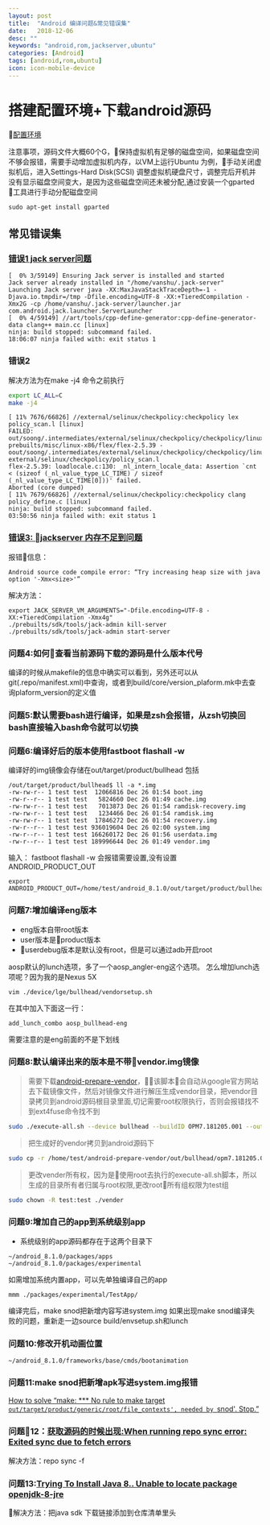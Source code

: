 ```yaml
---
layout: post
title:  "Android 编译问题&常见错误集"
date:   2018-12-06
desc: ""
keywords: "android,rom,jackserver,ubuntu"
categories: [Android]
tags: [android,rom,ubuntu]
icon: icon-mobile-device
---
```

# 搭建配置环境+下载android源码
[配置环境](https://source.android.com/setup/build/requirements)

注意事项，源码文件大概60个G，保持虚拟机有足够的磁盘空间，如果磁盘空间不够会报错，需要手动增加虚拟机内存，以VM上运行Ubuntu 为例，手动关闭虚拟机后，进入Settings-Hard Disk(SCSI) 调整虚拟机硬盘尺寸，调整完后开机并没有显示磁盘空间变大，是因为这些磁盘空间还未被分配,通过安装一个gparted 工具进行手动分配磁盘空间
```
sudo apt-get install gparted
```




## 常见错误集

### [错误1 jack server问题](https://forum.xda-developers.com/android/software/aosp-cm-los-how-to-fix-jack-server-t3575179)

```
[  0% 3/59149] Ensuring Jack server is installed and started
Jack server already installed in "/home/vanshu/.jack-server"
Launching Jack server java -XX:MaxJavaStackTraceDepth=-1 -Djava.io.tmpdir=/tmp -Dfile.encoding=UTF-8 -XX:+TieredCompilation -Xmx2G -cp /home/vanshu/.jack-server/launcher.jar com.android.jack.launcher.ServerLauncher
[  0% 4/59149] //art/tools/cpp-define-generator:cpp-define-generator-data clang++ main.cc [linux]
ninja: build stopped: subcommand failed.
18:06:07 ninja failed with: exit status 1
```
### 错误2
解决方法为在make -j4 命令之前执行

```sh
export LC_ALL=C
make -j4
```


```
[ 11% 7676/66826] //external/selinux/checkpolicy:checkpolicy lex policy_scan.l [linux]
FAILED: out/soong/.intermediates/external/selinux/checkpolicy/checkpolicy/linux_x86_64/gen/lex/external/selinux/checkpolicy/policy_scan.c 
prebuilts/misc/linux-x86/flex/flex-2.5.39 -oout/soong/.intermediates/external/selinux/checkpolicy/checkpolicy/linux_x86_64/gen/lex/external/selinux/checkpolicy/policy_scan.c external/selinux/checkpolicy/policy_scan.l
flex-2.5.39: loadlocale.c:130: _nl_intern_locale_data: Assertion `cnt < (sizeof (_nl_value_type_LC_TIME) / sizeof (_nl_value_type_LC_TIME[0]))' failed.
Aborted (core dumped)
[ 11% 7679/66826] //external/selinux/checkpolicy:checkpolicy clang policy_define.c [linux]
ninja: build stopped: subcommand failed.
03:50:56 ninja failed with: exit status 1

```


### [错误3: jackserver 内存不足到问题](https://stackoverflow.com/questions/35579646/android-source-code-compile-error-try-increasing-heap-size-with-java-option)

报错信息：
```
Android source code compile error: “Try increasing heap size with java option '-Xmx<size>'”
```
解决方法：
```
export JACK_SERVER_VM_ARGUMENTS="-Dfile.encoding=UTF-8 -XX:+TieredCompilation -Xmx4g"
./prebuilts/sdk/tools/jack-admin kill-server
./prebuilts/sdk/tools/jack-admin start-server
```
### 问题4:如何查看当前源码下载的源码是什么版本代号
编译的时候从makefile的信息中确实可以看到，另外还可以从git(.repo/manifest.xml)中查询，或者到build/core/version_plaform.mk中去查询plaform_version的定义值

### 问题5:默认需要bash进行编译，如果是zsh会报错，从zsh切换回bash直接输入bash命令就可以切换

### 问题6:编译好后的版本使用fastboot flashall -w
编译好的img镜像会存储在out/target/product/bullhead
包括
```console
/out/target/product/bullhead$ ll -a *.img
-rw-rw-r-- 1 test test  12066816 Dec 26 01:54 boot.img
-rw-r--r-- 1 test test   5824660 Dec 26 01:49 cache.img
-rw-rw-r-- 1 test test   7013873 Dec 26 01:54 ramdisk-recovery.img
-rw-rw-r-- 1 test test   1234466 Dec 26 01:54 ramdisk.img
-rw-rw-r-- 1 test test  17846272 Dec 26 01:54 recovery.img
-rw-r--r-- 1 test test 936019604 Dec 26 02:00 system.img
-rw-r--r-- 1 test test 166260172 Dec 26 01:56 userdata.img
-rw-r--r-- 1 test test 189996644 Dec 26 01:49 vendor.img
```
输入： fastboot flashall -w
会报错需要设置,没有设置ANDROID_PRODUCT_OUT
```console
export ANDROID_PRODUCT_OUT=/home/test/android_8.1.0/out/target/product/bullhead
```


### 问题7:增加编译eng版本
* eng版本自带root版本
* user版本是product版本
* userdebug版本是默认没有root，但是可以通过adb开启root

aosp默认的lunch选项，多了一个aosp_angler-eng这个选项。 怎么增加lunch选项呢？因为我的是Nexus 5X 
```vim
vim ./device/lge/bullhead/vendorsetup.sh
```
在其中加入下面这一行：
```
add_lunch_combo aosp_bullhead-eng
```
需要注意的是eng前面的不是下划线



### 问题8:默认编译出来的版本是不带vendor.img镜像
> 需要下载[android-prepare-vendor](https://github.com/anestisb/android-prepare-vendor)，该脚本会自动从google官方网站去下载镜像文件，然后对镜像文件进行解压生成vendor目录，把vendor目录拷贝到android源码根目录里面,切记需要root权限执行，否则会报错找不到ext4fuse命令找不到

```bash
sudo ./execute-all.sh --device bullhead --buildID OPM7.181205.001 --output "${BUILD_DIR}/android-prepare-vendor/out/"
```

> 把生成好的vendor拷贝到android源码下
```bash
sudo cp -r /home/test/android-prepare-vendor/out/bullhead/opm7.181205.001/vendor /home/test/android_8.1.0/
```

> 更改vender所有权，因为是使用root去执行的execute-all.sh脚本，所以生成的目录所有者归属与root权限,更改root所有组权限为test组
```bash
sudo chown -R test:test ./vender
```


### 问题9:增加自己的app到系统级别app
* 系统级别的app源码都存在于这两个目录下
```
~/android_8.1.0/packages/apps
~/android_8.1.0/packages/experimental
```
如需增加系统内置app，可以先单独编译自己的app
```
mmm ./packages/experimental/TestApp/
```
编译完后，make snod把新增内容写进system.img
如果出现make snod编译失败的问题，重新走一边source build/envsetup.sh和lunch



### 问题10:修改开机动画位置
```
~/android_8.1.0/frameworks/base/cmds/bootanimation
```


### 问题11:make snod把新增apk写进system.img报错
[How to solve “make: *** No rule to make target `out/target/product/generic/root/file_contexts', needed by `snod'. Stop.”](https://stackoverflow.com/questions/38341523/how-to-solve-make-no-rule-to-make-target-out-target-product-generic-root
)

### 问题12：[获取源码的时候出现:When running repo sync error: Exited sync due to fetch errors](https://stackoverflow.com/questions/16085722/when-running-repo-sync-error-exited-sync-due-to-fetch-errors)
解决方法：repo sync -f


### 问题13:[Trying To Install Java 8.. Unable to locate package openjdk-8-jre](https://askubuntu.com/questions/746413/trying-to-install-java-8-unable-to-locate-package-openjdk-8-jre)
解决方法：把java sdk 下载链接添加到仓库清单里头